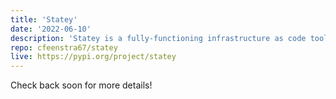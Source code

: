 ```yaml
---
title: 'Statey'
date: '2022-06-10'
description: 'Statey is a fully-functioning infrastructure as code tool and library that I wrote in 2019.' 
repo: cfeenstra67/statey
live: https://pypi.org/project/statey
---
```

Check back soon for more details!

